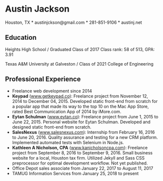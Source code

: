 <div class="hero">
<h1>Austin Jackson</h1>
<p>Houston, TX * austinjckson@gmail.com * 281-851-9106 * austinj.net</p>
</div>


<!-- Main body starts here  --->

## Education

<span class="subtitle">Heights High School / Graduated Class of 2017</span>
Class rank: 58 of 513, GPA: 3.91

<span class="subtitle">Texas A&M University at Galveston / Class of 2021</span>
College of Engineering

## Professional Experience

<!-- ### Professional Skills
- Full-stack web development
- Node.js
- CSS and CSS preprocessors
- Java
- Shell scripts (Bash + Batch)
- Python
- Matlab
- Git / Github
- SQL
- Ruby
- Go
- Swift
- C++
- Final Cut Pro X certified
- Audio mastering
- Photography
- UI/UX design
- Linux server maintenance/support
- Desktop/Laptop/Smartphone tech support
- Dining and retail experience -->

- Freelance web development since 2014
- **Keypad** (www.getkeypad.co): Freelance project from November 12, 2014 to December 04, 2015. Developed static front-end from scratch for a popular app that made its way to the top 10 on the Mac App Store, rated Best Communication App of 2014 by iMore.com.
- **Eytan Schulman** (www.eytan.co): Freelance project from June 1, 2015 to June 22, 2015. Personal website for Eytan Schulman. Developed and designed static front-end from scratch.
- **SalesNexus** (www.salesnexus.com): Internship from February 16, 2016 to June 20, 2016. Quality assurance and testing for a new CRM platform. Implemented automated tests with Selenium in Node.js.
- **Kathleen A Nicholson, CPA** (www.kanicholsoncpa.com): Freelance project from September 8, 2016 to September 9, 2016. Small business website for a local, Houston tax firm. Utilized Jekyll and Sass CSS preprocessor for optimal development workflow. Not yet published.
- Office Depot sales associate from January 22, 2017 to August 11, 2017
- TAMUG Information Services from January 25, 2018 to present


<!-- ### Personal Projects
Projects developed on my own time and volition.

- **Stego** (www.git.io/vRX9M): CodeRED Liftoff hackathon project for PNG image steganography. Started and finished project in less than 24 hours. Lead developer of project and co-designed the core embedding algorithm.
- **Roboruri** (www.git.io/vN1Ao): A chat bot developed for the Telgram messaging platform intended to provide speedy querying for TV shows, movies, and anime, as well as implement basic Natural Language Processing and Node 8 features. Inspired by reddit bot /u/Roboragi.
- **Fluff World** (www.fluff.world): Participated in active development of a private social media website, music discussion forum, and P2P file sharing service. Specifically, quality assurance and security.
- **FWMC** (www.git.io/viOLT): Minecraft Spigot plugin written in Java. A custom mod used to implement an outside social database into the game and add custom mechanics.
- **FWAPI** (www.npmjs.com/fwapi): Custom NPM module written to wrap the Fluff World HTTP API with Node.js bindings.
- **Viento** (www.austinj.net/viento): A front-end JavaScript library for sequentially firing and timing CSS animations with brevity and convenience.
- **au5ton-logger** (www.npmjs.com/au5ton-logger): Custom NPM module written to pretty-print _everything_, including color-coding by datatypes, configurable options with how explicit to be, and emojis for your errors, warnings, and successes.
- **Music** (www.austinj.net/music): Small showcase of what kind of music I've been listening to lately, populated by Last.fm and SoundCloud data. Statistics powered by Heroku API server.
- **www.Austinj.net**: Sleek, efficient website implementing Material Design to showcase my work.
- Resume generated from Markdown: https://github.com/au5ton/resume.md -->
